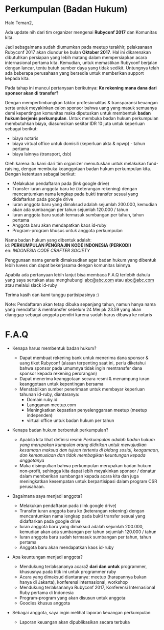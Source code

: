 # Perkumpulan (Badan Hukum)

Halo Teman2,

Ada update nih dari tim organizer mengenai **Rubyconf 2017** dan Komunitas kita.

Jadi sebagaimana sudah diumumkan pada meetup terakhir, pelaksanaan Rubyconf 2017 akan diundur ke bulan **Oktober 2017**. Hal ini dikarenakan dibutuhkan persiapan yang lebih matang dalam mempersiapkan acara internasional pertama kita. Kemudian, untuk memastikan Rubyconf berjalan dengan lancar, tentu butuh sumber daya yang tidak sedikit. Untungnya telah ada beberapa perusahaan yang bersedia untuk memberikan support kepada kita.

Pada tahap ini muncul pertanyaan berikutnya: **Ke rekening mana dana dari sponsor akan di transfer?**

Dengan mempertimbangkan faktor profesionalitas & transparansi keuangan serta untuk meyakinkan calon sponsor bahwa uang yang masuk semuanya demi kepentingan komunitas maka diputuskan untuk membentuk **badan hukum berjenis perkumpulan**. Untuk membuka badan hukum perkumpulan membutuhkan biaya, diasumsikan sekitar IDR 10 juta untuk keperluan sebagai berikut:
- biaya notaris
- biaya virtual office untuk domisili (keperluan akta & npwp) - tahun pertama
- biaya lainnya (transport, dsb)

Oleh karena itu kami dari tim organizer memutuskan untuk melakukan fund-raising, dengan membuka keanggotaan badan hukum perkumpulan kita. Dengan ketentuan sebagai berikut:
- Melakukan pendaftaran pada (link google drive)
- Transfer iuran anggota baru ke (keterangan rekening) dengan mencantumkan nama lengkap pada bukti transfer sesuai yang didaftarkan pada google drive
- Iuran anggota baru yang dimaksud adalah sejumlah 200.000, kemudian akan ada sumbangan per tahun sejumlah 120.000 / tahun
- Iuran anggota baru sudah termasuk sumbangan per tahun, tahun pertama
- Anggota baru akan mendapatkan kaos id-ruby
- Program-program khusus untuk anggota perkumpulan

Nama badan hukum yang dibentuk adalah:  
id: **PERKUMPULAN PENGRAJIN KODE INDONESIA (PERKODI)**  
en: *INDONESIA CODE CRAFTER SOCIETY*

Penggunaan nama generik dimaksudkan agar badan hukum yang dibentuk lebih luwes dan dapat bekerjasama dengan komunitas lainnya.

Apabila ada pertanyaan lebih lanjut bisa membaca F.A.Q terlebih dahulu yang saya sertakan atau menghubungi abc@abc.com atau abc@abc.com atau melalui slack id-ruby

Terima kasih dan kami tunggu partisipasinya :)

Note: Pendaftaran akan tetap dibuka sepanjang tahun, namun hanya nama yang mendaftar & mentransfer sebelum 24 Mei pk 23.59 yang akan dianggap sebagai anggota pendiri karena sudah harus dibawa ke notaris

# F.A.Q

- Kenapa harus membentuk badan hukum?
    - Dapat membuat rekening bank untuk menerima dana sponsor & uang tiket Rubyconf (alasan terpenting saat ini, perlu diketahui bahwa sponsor pada umumnya tidak ingin mentransfer dana sponsor kepada rekening perorangan)
    - Dapat menerima keanggotaan secara resmi & menampung iuran keanggotaan untuk kepentingan bersama
    - Menstabilkan sumber penerimaan untuk membayar keperluan tahunan id-ruby, diantaranya:
      - Domain ruby.id
      - Langganan meetup.com
      - Meningkatkan kepastian penyelenggaraan meetup (meetup independen)
      - virtual office untuk badan hukum per tahun

- Kenapa badan hukum berbentuk perkumpulan?
    - Apabila kita lihat definisi resmi: *Perkumpulan adalah badan hukum yang merupakan kumpulan orang didirikan untuk mewujudkan kesamaan maksud dan tujuan tertentu di bidang sosial, keagamaan, dan kemanusiaan dan tidak membagikan keuntungan kepada anggotanya*
    - Maka disimpulkan bahwa perkumpulan merupakan badan hukum non-profit, sehingga kita dapat lebih meyakinkan sponsor / donatur dalam memberikan sumbangan kepada acara kita dan juga meningkatkan kesempatan untuk berpartisipasi dalam program CSR perusahaan.

- Bagaimana saya menjadi anggota?
  - Melakukan pendaftaran pada (link google drive)
  - Transfer iuran anggota baru ke (keterangan rekening) dengan mencantumkan nama lengkap pada bukti transfer sesuai yang didaftarkan pada google drive
  - Iuran anggota baru yang dimaksud adalah sejumlah 200.000, kemudian akan ada sumbangan per tahun sejumlah 120.000 / tahun
  - Iuran anggota baru sudah termasuk sumbangan per tahun, tahun pertama
  - Anggota baru akan mendapatkan kaos id-ruby

- Apa keuntungan menjadi anggota?
  - Mendukung terlaksananya acara2 **dari dan untuk** programmer, khususnya pada titik ini untuk programmer ruby
  - Acara yang dimaksud diantaranya: meetup (harapannya bukan hanya di Jakarta), konferensi internasional, workshop
  - Mendukung terlaksananya Rubyconf 2017, Konferensi Internasional Ruby pertama di Indonesia
  - Program-program yang akan disusun untuk anggota
  - Goodies khusus anggota

- Sebagai anggota, saya ingin melihat laporan keuangan perkumpulan
  - Laporan keuangan akan dipublikasikan secara terbuka
